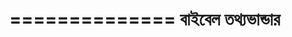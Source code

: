 ==============
বাইবেল তথ্যভান্ডার
==============

<!--
This database files are released to help developers in easily developing
Bible applications, Developers also requested to raise patches for any
fixes found in the database files.


Usage 
------

This `branch` contains sql files, sqlite database XML and JSON database for Bible in
these languages currently:
   #. `English <https://github.com/godlytalias/Bible-Database/tree/master/English>`_
   #. `Malayalam <https://github.com/godlytalias/Bible-Database/tree/master/Malayalam>`_
   #. `Hindi <https://github.com/godlytalias/Bible-Database/tree/master/Hindi>`_
   #. `Telugu <https://github.com/godlytalias/Bible-Database/tree/master/Telugu>`_
   #. `Tamil <https://github.com/godlytalias/Bible-Database/tree/master/Tamil>`_
   #. `Kannada <https://github.com/godlytalias/Bible-Database/tree/master/Kannada>`_
   #. `Oriya <https://github.com/godlytalias/Bible-Database/tree/master/Oriya>`_
   #. `Gujarati <https://github.com/godlytalias/Bible-Database/tree/master/Gujarati>`_
   #. `Bengali <https://github.com/godlytalias/Bible-Database/tree/master/Bengali>`_
   #. `Punjabi <https://github.com/godlytalias/Bible-Database/tree/master/Punjabi>`_
   #. `Marathi <https://github.com/godlytalias/Bible-Database/tree/master/Marathi>`_
   #. `Zulu <https://github.com/godlytalias/Bible-Database/tree/master/Zulu>`_
   #. `Indonesian <https://github.com/godlytalias/Bible-Database/tree/master/Indonesian>`_
   #. `Xhosa <https://github.com/godlytalias/Bible-Database/tree/master/Xhosa>`_
   #. `Afrikaans <https://github.com/godlytalias/Bible-Database/tree/master/Afrikaans>`_
   #. `Sepedi <https://github.com/godlytalias/Bible-Database/tree/master/Sepedi>`_
   #. `Nepali <https://github.com/godlytalias/Bible-Database/tree/master/Nepali>`_
   #. `Hungarian <https://github.com/godlytalias/Bible-Database/tree/master/Hungarian>`_
-->

